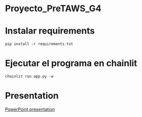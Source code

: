 # Proyecto_PreTAWS_G4

# Instalar requirements

`pip install -r requirements.txt`

# Ejecutar el programa en chainlit

`chainlit run app.py -w`

# Presentation

[PowerPoint presentation](https://bit.ly/lucy-chatbot-presentation)
